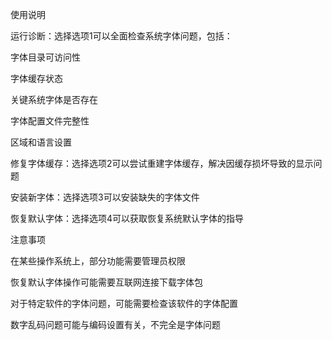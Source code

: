 使用说明

运行诊断：选择选项1可以全面检查系统字体问题，包括：

字体目录可访问性

字体缓存状态

关键系统字体是否存在

字体配置文件完整性

区域和语言设置

修复字体缓存：选择选项2可以尝试重建字体缓存，解决因缓存损坏导致的显示问题

安装新字体：选择选项3可以安装缺失的字体文件

恢复默认字体：选择选项4可以获取恢复系统默认字体的指导

注意事项

在某些操作系统上，部分功能需要管理员权限

恢复默认字体操作可能需要互联网连接下载字体包

对于特定软件的字体问题，可能需要检查该软件的字体配置

数字乱码问题可能与编码设置有关，不完全是字体问题
